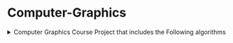 # Computer-Graphics


<details>
  <summary>Computer Graphics Course Project that includes the Following algorithms</summary>


  - **DDA**
    - [Code](https://github.com/Rowida46/Computer-Graphics/blob/main/DDA.cs)

  - **Bresneham**

    - [code](https://github.com/Rowida46/Computer-Graphics/blob/main/Bresneham.cs)





### Main Form 
-----

![](https://github.com/Rowida46/Machine-Learning/blob/master/MainForm.png)
